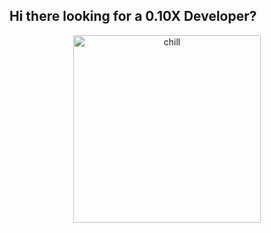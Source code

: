 ## Hi there looking for a 0.10X Developer?

<p align="center">
  <img src="https://github.com/user-attachments/assets/7cbda939-5efd-4c61-90d6-9ef751ffa726" alt="chill" width="300" />
  <br>
  <a href="https://git.io/typing-svg">
    <img src="https://readme-typing-svg.demolab.com?lines=Hello+There+I'm+Irakli" alt="Typing SVG" align='center/>
  </a>
</p>
